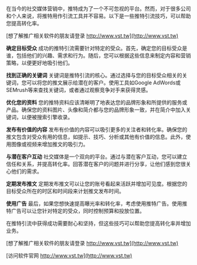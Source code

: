 在当今的社交媒体营销中，推特成为了一个不可忽视的平台。然而，对于很多公司和个人来说，将推特用作引流工具并不容易。以下是一些推特引流技巧，可以帮助您提高转化率。

[想了解推广相关软件的朋友请登录 http://www.vst.tw](http://www.vst.tw)

**确定目标受众**
成功的推特引流需要针对特定的受众。首先，确定您的目标受众是谁，包括他们的兴趣、需求和行为。随后，您可以根据这些信息来制定内容和营销策略，以便更好地吸引他们。

**找到正确的关键词**
关键词是推特引流的核心。通过选择与您的目标受众相关的关键词，您可以将您的推文展示给潜在的客户。使用工具如Google AdWords或SEMrush等来查找关键词，或者通过观察竞争对手来获得灵感。

**优化您的资料**
您的推特资料应该清晰明了地表达您的品牌形象和所提供的服务或产品。确保您的资料图片、头像和简介都与您的品牌形象一致，并在简介中加入关键词，以便被搜索引擎收录。

**发布有价值的内容**
发布有价值的内容可以吸引更多的关注者和转化率。确保您的推文包含对受众有用的信息，如提示、技巧、分析或其他有价值的信息。此外，使用图像或视频来增加推文的吸引力。

**与潜在客户互动**
社交媒体是一个双向的平台。通过与潜在客户互动，您可以建立信任和关系，并提高转化率。回答潜在客户的问题并进行分享，让他们感到您很关心他们的需求。

**定期发布推文**
定期发布推文可以让您的账号看起来活跃并增加可见度。根据您的目标受众所在的时区和时间段来计划推文发布时间。

**使用广告**
最后，如果您想快速提高曝光率和转化率，考虑使用推特广告。使用推特广告可以让您针对特定的受众，同时控制预算和投放位置。

在推特引流中获得成功需要耐心和坚持，但这些技巧可以帮助您提高转化率并增加业务。

[想了解推广相关软件的朋友请登录 http://www.vst.tw](http://www.vst.tw)


[访问软件官网 http://www.vst.tw](http://www.vst.tw)
